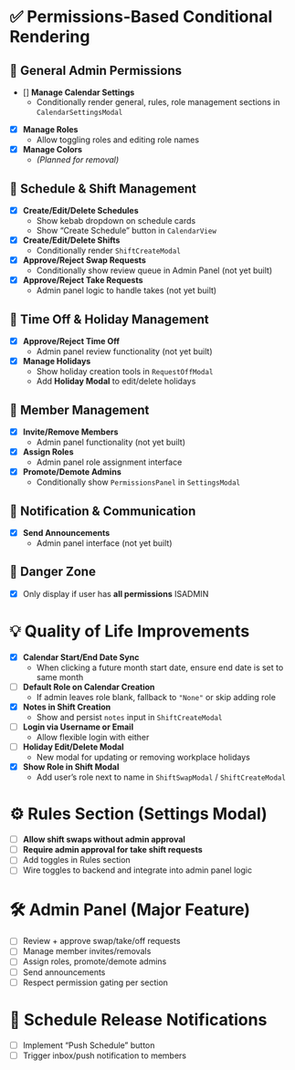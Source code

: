
# ✅ Permissions-Based Conditional Rendering

## 🔐 General Admin Permissions
- [] **Manage Calendar Settings**
  - Conditionally render general, rules, role management sections in `CalendarSettingsModal`
- [x] **Manage Roles**
  - Allow toggling roles and editing role names
- [x] **Manage Colors**
  - _(Planned for removal)_

## 📅 Schedule & Shift Management
- [x] **Create/Edit/Delete Schedules**
  - Show kebab dropdown on schedule cards
  - Show “Create Schedule” button in `CalendarView`
- [x] **Create/Edit/Delete Shifts**
  - Conditionally render `ShiftCreateModal`
- [x] **Approve/Reject Swap Requests**
  - Conditionally show review queue in Admin Panel (not yet built)
- [x] **Approve/Reject Take Requests**
  - Admin panel logic to handle takes (not yet built)

## 📆 Time Off & Holiday Management
- [x] **Approve/Reject Time Off**
  - Admin panel review functionality (not yet built)
- [x] **Manage Holidays**
  - Show holiday creation tools in `RequestOffModal`
  - Add **Holiday Modal** to edit/delete holidays

## 👥 Member Management
- [x] **Invite/Remove Members**
  - Admin panel functionality (not yet built)
- [x] **Assign Roles**
  - Admin panel role assignment interface
- [x] **Promote/Demote Admins**
  - Conditionally show `PermissionsPanel` in `SettingsModal`

## 🔔 Notification & Communication
- [x] **Send Announcements**
  - Admin panel interface (not yet built)

## 🚨 Danger Zone
- [x] Only display if user has **all permissions** ISADMIN

# 💡 Quality of Life Improvements

- [x] **Calendar Start/End Date Sync**
  - When clicking a future month start date, ensure end date is set to same month
- [ ] **Default Role on Calendar Creation**
  - If admin leaves role blank, fallback to `"None"` or skip adding role
- [x] **Notes in Shift Creation**
  - Show and persist `notes` input in `ShiftCreateModal`
- [ ] **Login via Username or Email**
  - Allow flexible login with either
- [ ] **Holiday Edit/Delete Modal**
  - New modal for updating or removing workplace holidays
- [x] **Show Role in Shift Modal**
  - Add user’s role next to name in `ShiftSwapModal` / `ShiftCreateModal`

# ⚙️ Rules Section (Settings Modal)
- [ ] **Allow shift swaps without admin approval**
- [ ] **Require admin approval for take shift requests**
- [ ] Add toggles in Rules section
- [ ] Wire toggles to backend and integrate into admin panel logic

# 🛠️ Admin Panel (Major Feature)
- [ ] Review + approve swap/take/off requests
- [ ] Manage member invites/removals
- [ ] Assign roles, promote/demote admins
- [ ] Send announcements
- [ ] Respect permission gating per section

# 📢 Schedule Release Notifications
- [ ] Implement “Push Schedule” button
- [ ] Trigger inbox/push notification to members
